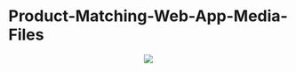 # Product-Matching-Web-App-Media-Files
<p align="center" > <img src="https://github.com/harsh-miv/Product-Matching-Web-App-Media-FIles/blob/main/productmatching-screen%20share%20higher%20quality.gif" /> </p>
